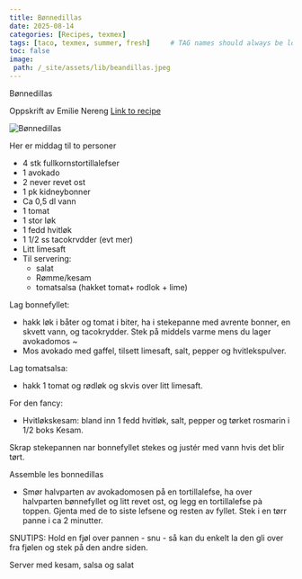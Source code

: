 ```yaml
---
title: Bønnedillas 
date: 2025-08-14
categories: [Recipes, texmex]
tags: [taco, texmex, summer, fresh]     # TAG names should always be lowercase
toc: false
image:
 path: /_site/assets/lib/beandillas.jpeg
---
```

Bønnedillas

Oppskrift av Emilie Nereng [Link to recipe](https://www.instagram.com/emilienutrition/p/BzOhfvKpUuE/)

![Bønnedillas](/_site/assets/lib/beandillas.jpeg)

Her er middag til to personer 

  - 4 stk fullkornstortillalefser
  - 1 avokado
   - 2 never revet ost
   - 1 pk kidneybonner
   - Ca 0,5 dl vann
   - 1 tomat
   - 1 stor løk
   - 1 fedd hvitløk
   - 1 1/2 ss tacokrvdder (evt mer)
   - Litt limesaft
   - Til servering: 
       - salat
       - Rømme/kesam
       - tomatsalsa (hakket tomat+ rodlok + lime)

Lag bonnefyllet: 
- hakk løk i båter og tomat i biter, ha i stekepanne med avrente bonner, en skvett vann, og tacokrydder. Stek på middels varme mens du lager avokadomos ~
- Mos avokado med gaffel, tilsett limesaft, salt, pepper og hvitlekspulver.

Lag tomatsalsa: 
- hakk 1 tomat og rødløk og skvis over litt limesaft.

For den fancy: 
- Hvitløkskesam: bland inn 1 fedd hvitløk, salt, pepper og tørket rosmarin i 1/2 boks Kesam.

Skrap stekepannen nar bonnefyllet stekes og justér med vann hvis det blir tørt.

Assemble les bonnedillas 
- Smør halvparten av avokadomosen på en tortillalefse, ha over halvparten bønnefyllet og litt revet ost, og legg en tortillalefse pà toppen. Gjenta med de to siste lefsene og resten av fyllet.
Stek i en tørr panne i ca 2 minutter. 

SNUTIPS: Hold en fjøl over pannen - snu - så kan du enkelt la den gli over fra fjølen og stek på den andre siden.


Server med kesam, salsa og salat
